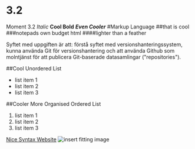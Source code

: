 # 3.2
Moment 3.2
_Italic_
__Cool Bold__
___Even Cooler___
#Markup Language
##that is cool
###notepads own budget html
####lighter than a feather

Syftet med uppgiften är att: förstå syftet med versionshanteringssystem, kunna använda Git för versionshantering och 
att använda Github som molntjänst för att publicera Git-baserade datasamlingar ("repositories"). 

##Cool Unordered List
* list item 1
* list item 2
* list item 3

##Cooler More Organised Ordered List
1. list item 1
2. list item 2
3. list item 3

[Nice Syntax Website](https://www.markdownguide.org/basic-syntax/)
![insert fitting image](null)
